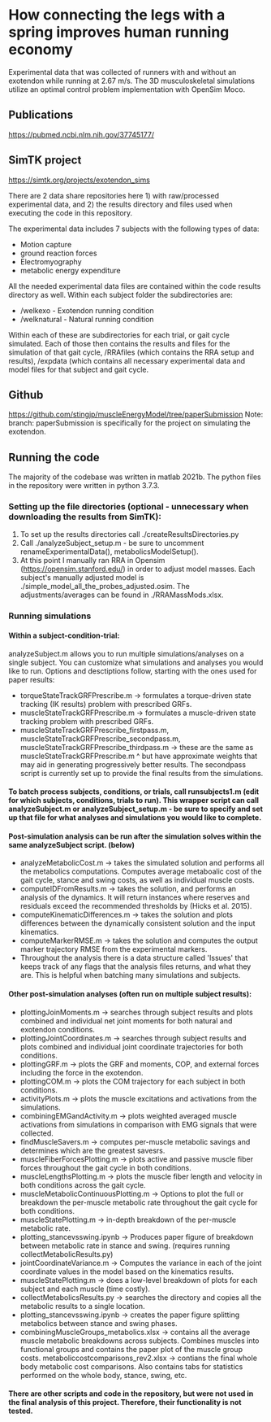 # How connecting the legs with a spring improves human running economy
Experimental data that was collected of runners with and without an exotendon while running at 2.67 m/s. The 3D musculoskeletal simulations utilize an optimal control problem implementation with OpenSim Moco.

## Publications
https://pubmed.ncbi.nlm.nih.gov/37745177/

## SimTK project
https://simtk.org/projects/exotendon_sims

There are 2 data share repositories here 1) with raw/processed experimental data, and 2) the results directory and files used when executing the code in this repository.

The experimental data includes 7 subjects with the following types of data: 
- Motion capture
- ground reaction forces
- Electromyography
- metabolic energy expenditure

All the needed experimental data files are contained within the code results directory as well. 
Within each subject folder the subdirectories are:
- /welkexo - Exotendon running condition
- /welknatural - Natural running condition

Within each of these are subdirectories for each trial, or gait cycle simulated. Each of those then contains the results and files for the simulation of that gait cycle, /RRAfiles (which contains the RRA setup and results), /expdata (which contains all necessary experimental data and model files for that subject and gait cycle. 


## Github
https://github.com/stingjp/muscleEnergyModel/tree/paperSubmission
Note: branch: paperSubmission is specifically for the project on simulating the exotendon. 


## Running the code
The majority of the codebase was written in matlab 2021b. The python files in the repository were written in python 3.7.3.

### Setting up the file directories (optional - unnecessary when downloading the results from SimTK):
1. To set up the results directories call ./createResultsDirectories.py
2. Call ./analyzeSubject_setup.m - be sure to uncomment renameExperimentalData(), metabolicsModelSetup(). 
3. At this point I manually ran RRA in Opensim (https://opensim.stanford.edu/) in order to adjust model masses. Each subject's manually adjusted model is ./simple_model_all_the_probes_adjusted.osim. The adjustments/averages can be found in ./RRAMassMods.xlsx. 


### Running simulations
#### Within a subject-condition-trial: 

analyzeSubject.m allows you to run multiple simulations/analyses on a single subject. You can customize what simulations and analyses you would like to run. Options and desctiptions follow, starting with the ones used for paper results:
- torqueStateTrackGRFPrescribe.m -> formulates a torque-driven state tracking (IK results) problem with prescribed GRFs. 
- muscleStateTrackGRFPrescribe.m -> formulates a muscle-driven state tracking problem with prescribed GRFs. 
- muscleStateTrackGRFPrescribe_firstpass.m, muscleStateTrackGRFPrescribe_secondpass.m, muscleStateTrackGRFPrescribe_thirdpass.m -> these are the same as muscleStateTrackGRFPrescribe.m ^ but have approximate weights that may aid in generating progressively better results. The secondpass script is currently set up to provide the final results from the simulations. 

#### To batch process subjects, conditions, or trials, call runsubjects1.m (edit for which subjects, conditions, trials to run). This wrapper script can call analyzeSubject.m or analyzeSubject_setup.m - be sure to specify and set up that file for what analyses and simulations you would like to complete. 


#### Post-simulation analysis can be run after the simulation solves within the same analyzeSubject script. (below)
- analyzeMetabolicCost.m -> takes the simulated solution and performs all the metabolics computations. Computes average metaboalic cost of the gait cycle, stance and swing costs, as well as individual muscle costs. 
- computeIDFromResults.m -> takes the solution, and performs an analysis of the dynamics. It will return instances where reserves and residuals exceed the recommended thresholds by (Hicks et al. 2015). 
- computeKinematicDifferences.m -> takes the solution and plots differences between the dynamically consistent solution and the input kinematics. 
- computeMarkerRMSE.m -> takes the solution and computes the output marker trajectory RMSE from the experimental markers. 
- Throughout the analysis there is a data structure called 'Issues' that keeps track of any flags that the analysis files returns, and what they are. This is helpful when batching many simulations and subjects.


#### Other post-simulation analyses (often run on multiple subject results):
- plottingJoinMoments.m -> searches through subject results and plots combined and individual net joint moments for both natural and exotendon conditions. 
- plottingJointCoordinates.m -> searches through subject results and plots combined and individual joint coordinate trajectories for both conditions.
- plottingGRF.m -> plots the GRF and moments, COP, and external forces including the force in the exotendon. 
- plottingCOM.m -> plots the COM trajectory for each subject in both conditions. 
- activityPlots.m -> plots the muscle excitations and activations from the simulations. 
- combiningEMGandActivity.m -> plots weighted averaged muscle activations from simulations in comparison with EMG signals that were collected. 
- findMuscleSavers.m -> computes per-muscle metabolic savings and determines which are the greatest savesrs. 
- muscleFiberForcesPlotting.m -> plots active and passive muscle fiber forces throughout the gait cycle in both conditions. 
- muscleLengthsPlotting.m -> plots the muscle fiber length and velocity in both conditions across the gait cycle. 
- muscleMetabolicContinuousPlotting.m -> Options to plot the full or breakdown the per-muscle metabolic rate throughout the gait cycle for both conditions. 
- muscleStatePlotting.m -> in-depth breakdown of the per-muscle metabolic rate. 
- plotting_stancevsswing.ipynb -> Produces paper figure of breakdown between metabolic rate in stance and swing. (requires running collectMetabolicResults.py)
- jointCoordinateVariance.m -> Computes the variance in each of the joint coordinate values in the model based on the kinematics results. 
- muscleStatePlotting.m -> does a low-level breakdown of plots for each subject and each muscle (time costly). 
- collectMetabolicsResults.py -> searches the directory and copies all the metabolic results to a single location. 
- plotting_stancevsswing.ipynb -> creates the paper figure splitting metabolics between stance and swing phases. 
- combiningMuscleGroups_metabolics.xlsx -> contains all the average muscle metabolic breakdowns across subjects. Combines muscles into functional groups and contains the paper plot of the muscle group costs. 
metaboliccostcomparisons_rev2.xlsx -> contians the final whole body metabolic cost comparisons. Also contains tabs for statistics performed on the whole body, stance, swing, etc. 

    
#### There are other scripts and code in the repository, but were not used in the final analysis of this project. Therefore, their functionality is not tested. 

